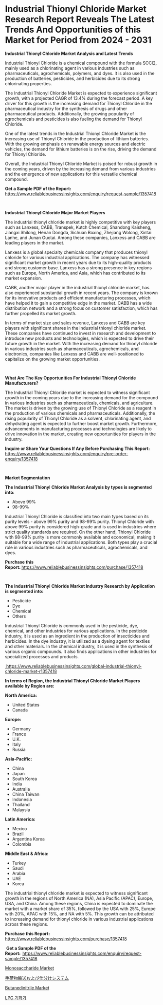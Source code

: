 <p><h1>Industrial Thionyl Chloride Market Research Report Reveals The Latest Trends And Opportunities of this Market for Period from 2024 - 2031</h1></p><p><strong>Industrial Thionyl Chloride Market Analysis and Latest Trends</strong></p>
<p><p>Industrial Thionyl Chloride is a chemical compound with the formula SOCl2, mainly used as a chlorinating agent in various industries such as pharmaceuticals, agrochemicals, polymers, and dyes. It is also used in the production of batteries, pesticides, and herbicides due to its strong chlorinating properties.</p><p>The Industrial Thionyl Chloride Market is expected to experience significant growth, with a projected CAGR of 13.4% during the forecast period. A key driver for this growth is the increasing demand for Thionyl Chloride in the pharmaceutical industry for the synthesis of drugs and other pharmaceutical products. Additionally, the growing popularity of agrochemicals and pesticides is also fueling the demand for Thionyl Chloride.</p><p>One of the latest trends in the Industrial Thionyl Chloride Market is the increasing use of Thionyl Chloride in the production of lithium batteries. With the growing emphasis on renewable energy sources and electric vehicles, the demand for lithium batteries is on the rise, driving the demand for Thionyl Chloride.</p><p>Overall, the Industrial Thionyl Chloride Market is poised for robust growth in the coming years, driven by the increasing demand from various industries and the emergence of new applications for this versatile chemical compound.</p></p>
<p><strong>Get a Sample PDF of the Report:&nbsp;</strong> <a href="https://www.reliablebusinessinsights.com/enquiry/request-sample/1357418">https://www.reliablebusinessinsights.com/enquiry/request-sample/1357418</a></p>
<p>&nbsp;</p>
<p><strong>Industrial Thionyl Chloride Major Market Players</strong></p>
<p><p>The industrial thionyl chloride market is highly competitive with key players such as Lanxess, CABB, Transpek, Kutch Chemical, Shandong Kaisheng, Jiangxi Shilong, Henan Dongda, Sichuan Boxing, Zhejiang Wolong, Xintai Lanhe, and Junan Guotai. Among these companies, Lanxess and CABB are leading players in the market.</p><p>Lanxess is a global specialty chemicals company that produces thionyl chloride for various industrial applications. The company has witnessed significant market growth in recent years due to its high-quality products and strong customer base. Lanxess has a strong presence in key regions such as Europe, North America, and Asia, which has contributed to its market expansion.</p><p>CABB, another major player in the industrial thionyl chloride market, has also experienced substantial growth in recent years. The company is known for its innovative products and efficient manufacturing processes, which have helped it to gain a competitive edge in the market. CABB has a wide distribution network and a strong focus on customer satisfaction, which has further propelled its market growth.</p><p>In terms of market size and sales revenue, Lanxess and CABB are key players with significant shares in the industrial thionyl chloride market. These companies have continued to invest in research and development to introduce new products and technologies, which is expected to drive their future growth in the market. With the increasing demand for thionyl chloride in various industries such as pharmaceuticals, agrochemicals, and electronics, companies like Lanxess and CABB are well-positioned to capitalize on the growing market opportunities.</p></p>
<p>&nbsp;</p>
<p><strong>What Are The Key Opportunities For Industrial Thionyl Chloride Manufacturers?</strong></p>
<p><p>The Industrial Thionyl Chloride market is expected to witness significant growth in the coming years due to the increasing demand for the compound in various industries such as pharmaceuticals, chemicals, and agriculture. The market is driven by the growing use of Thionyl Chloride as a reagent in the production of various chemicals and pharmaceuticals. Additionally, the rising popularity of Thionyl Chloride as a solvent, chlorinating agent, and dehydrating agent is expected to further boost market growth. Furthermore, advancements in manufacturing processes and technologies are likely to drive innovation in the market, creating new opportunities for players in the industry.</p></p>
<p><strong>Inquire or Share Your Questions If Any Before Purchasing This Report:</strong> <a href="https://www.reliablebusinessinsights.com/enquiry/pre-order-enquiry/1357418">https://www.reliablebusinessinsights.com/enquiry/pre-order-enquiry/1357418</a></p>
<p>&nbsp;</p>
<p><strong>Market Segmentation</strong></p>
<p><strong>The Industrial Thionyl Chloride Market Analysis by types is segmented into:</strong></p>
<p><ul><li>Above 99%</li><li>98-99%</li></ul></p>
<p><p>Industrial Thionyl Chloride is classified into two main types based on its purity levels - above 99% purity and 98-99% purity. Thionyl Chloride with above 99% purity is considered high-grade and is used in industries where strict quality standards are required. On the other hand, Thionyl Chloride with 98-99% purity is more commonly available and economical, making it suitable for a wide range of industrial applications. Both types play a crucial role in various industries such as pharmaceuticals, agrochemicals, and dyes.</p></p>
<p><strong>Purchase this Report:&nbsp;</strong><a href="https://www.reliablebusinessinsights.com/purchase/1357418">https://www.reliablebusinessinsights.com/purchase/1357418</a></p>
<p>&nbsp;</p>
<p><strong>The Industrial Thionyl Chloride Market Industry Research by Application is segmented into:</strong></p>
<p><ul><li>Pesticide</li><li>Dye</li><li>Chemical</li><li>Others</li></ul></p>
<p><p>Industrial Thionyl Chloride is commonly used in the pesticide, dye, chemical, and other industries for various applications. In the pesticide industry, it is used as an ingredient in the production of insecticides and herbicides. In the dye industry, it is utilized as a dyeing agent for textiles and other materials. In the chemical industry, it is used in the synthesis of various organic compounds. It also finds applications in other industries for specialized processes and products.</p></p>
<p><a href="https://www.reliablebusinessinsights.com/global-industrial-thionyl-chloride-market-r1357418">&nbsp;https://www.reliablebusinessinsights.com/global-industrial-thionyl-chloride-market-r1357418</a></p>
<p><strong>In terms of Region, the Industrial Thionyl Chloride Market Players available by Region are:</strong></p>
<p>
    <p> <strong> North America: </strong>
        <ul>
            <li>United States</li>
            <li>Canada</li>
        </ul>
        </p> 
    <p> <strong> Europe: </strong>
        <ul>
            <li>Germany</li>
            <li>France</li>
            <li>U.K.</li>
            <li>Italy</li>
            <li>Russia</li>
        </ul>
        </p> 
    <p> <strong> Asia-Pacific: </strong>
        <ul>
            <li>China</li>
            <li>Japan</li>
            <li>South Korea</li>
            <li>India</li>
            <li>Australia</li>
            <li>China Taiwan</li>
            <li>Indonesia</li>
            <li>Thailand</li>
            <li>Malaysia</li>
        </ul>
        </p> 
    <p> <strong> Latin America: </strong>
        <ul>
            <li>Mexico</li>
            <li>Brazil</li>
            <li>Argentina Korea</li>
            <li>Colombia</li>
        </ul>
        </p> 
    <p> <strong> Middle East & Africa: </strong>
        <ul>
            <li>Turkey</li>
            <li>Saudi</li>
            <li>Arabia</li>
            <li>UAE</li>
            <li>Korea</li>
        </ul>
    </p>
    </p>
<p><p>The industrial thionyl chloride market is expected to witness significant growth in the regions of North America (NA), Asia Pacific (APAC), Europe, USA, and China. Among these regions, China is expected to dominate the market with a market share of 35%, followed by the USA with 25%, Europe with 20%, APAC with 15%, and NA with 5%. This growth can be attributed to increasing demand for thionyl chloride in various industrial applications across these regions.</p></p>
<p><strong>Purchase this Report: </strong><a href="https://www.reliablebusinessinsights.com/purchase/1357418">https://www.reliablebusinessinsights.com/purchase/1357418</a></p>
<p>&nbsp;<strong>Get a Sample PDF of the Report:&nbsp;&nbsp;</strong><a href="https://www.reliablebusinessinsights.com/enquiry/request-sample/1357418">https://www.reliablebusinessinsights.com/enquiry/request-sample/1357418</a></p>
<p><strong></strong></p>
<p><p><a href="https://github.com/wnxtvsgd56/Market-Research-Report-List-1/blob/main/monosaccharide-market.md">Monosaccharide Market</a></p><p><a href="https://github.com/mm14022023/Market-Research-Report-List-1/blob/main/9073859135813.md">手荷物輸送および仕分けシステム</a></p><p><a href="https://github.com/marlinacrngin/Market-Research-Report-List-1/blob/main/butanedinitrile-market.md">Butanedinitrile Market</a></p><p><a href="https://github.com/darrellockm3ytan895656/Market-Research-Report-List-2/blob/main/3016779141309.md">LPG 기화기</a></p></p>
